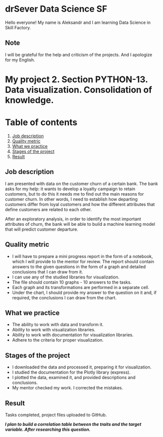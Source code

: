 # drSever Data Science SF
Hello everyone! My name is Aleksandr and I am learning Data Science in Skill Factory.
## Note
I will be grateful for the help and criticism of the projects. And I apologize for my English.

# My project 2. Section PYTHON-13. Data visualization. Consolidation of knowledge. 
# Table of contents
1. [Job description](https://github.com/drSever/drSever_data_science/tree/main/my_project_2#Job-description)
2. [Quality metric](https://github.com/drSever/drSever_data_science/tree/main/my_project_2#Quality-metric)
3. [What we practice](https://github.com/drSever/drSever_data_science/tree/main/my_project_2#What-we-practice)
4. [Stages of the project](https://github.com/drSever/drSever_data_science/tree/main/my_project_2#Stages-of-the-project)
5. [Result](https://github.com/drSever/drSever_data_science/tree/main/my_project_2#Result)

## Job description

I am presented with data on the customer churn of a certain bank. The bank asks for my help: it wants to develop a loyalty campaign to retain customers, but to do this it needs me to find out the main reasons for customer churn. In other words, I need to establish how departing customers differ from loyal customers and how the different attributes that define customers are related to each other.

After an exploratory analysis, in order to identify the most important attributes of churn, the bank will be able to build a machine learning model that will predict customer departure. 

## Quality metric

- I will have to prepare a mini progress report in the form of a notebook, which I will provide to the mentor for review. The report should contain answers to the given questions in the form of a graph and detailed conclusions that I can draw from it.
- I can use any of the studied libraries for visualization.
- The file should contain 10 graphs - 10 answers to the tasks.
- Each graph and its transformations are performed in a separate cell.
- Under the chart, I should provide my answer to the question on it and, if required, the conclusions I can draw from the chart.

## What we practice

- The ability to work with data and transform it. 
- Ability to work with visualization libraries. 
- Ability to work with documentation for visualization libraries. 
- Adhere to the criteria for proper visualization. 

## Stages of the project

- I downloaded the data and processed it, preparing it for visualization. 
- I studied the documentation for the Plotly library (express). 
- I plotted the data, examined it, and provided descriptions and conclusions. 
- My mentor checked my work. I corrected the mistakes.

## Result

Tasks completed, project files uploaded to GitHub. 

***I plan to build a correlation table between the traits and the target variable. After researching this question.*** 

